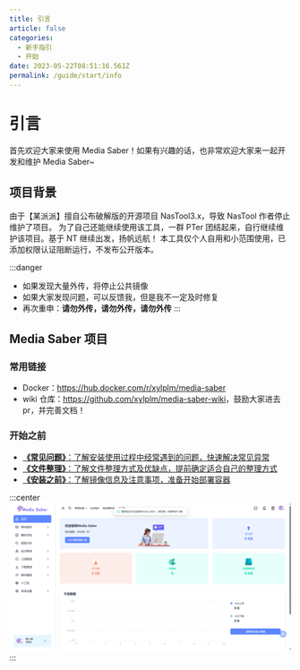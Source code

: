 ```yaml
---
title: 引言
article: false
categories: 
  - 新手指引
  - 开始
date: 2023-05-22T08:51:16.561Z
permalink: /guide/start/info
---
```


# 引言

首先欢迎大家来使用 Media Saber！如果有兴趣的话，也非常欢迎大家来一起开发和维护 Media Saber~

## 项目背景

由于【某派派】擅自公布破解版的开源项目 NasTool3.x，导致 NasTool 作者停止维护了项目。
为了自己还能继续使用该工具，一群 PTer 团结起来，自行继续维护该项目。基于 NT 继续出发，扬帆远航！
本工具仅个人自用和小范围使用，已添加权限认证阻断运行，不发布公开版本。

:::danger
- 如果发现大量外传，将停止公共镜像
- 如果大家发现问题，可以反馈我，但是我不一定及时修复
- 再次重申：**请勿外传，请勿外传，请勿外传**
:::

## Media Saber 项目

### 常用链接

- Docker：<https://hub.docker.com/r/xylplm/media-saber>
- wiki 仓库：<https://github.com/xylplm/media-saber-wiki>，鼓励大家进去 pr，并完善文档！

### 开始之前

- [**《常见问题》**：了解安装使用过程中经常遇到的问题，快速解决常见异常](/guide/start/problem/)
- [**《文件整理》**：了解文件整理方式及优缺点，提前确定适合自己的整理方式](/docs/other/glossary/#转移方式)
- [**《安装之前》**：了解镜像信息及注意事项，准备开始部署容器](/guide/install/start/)

:::center
![media_saber_screenshot.jpg](./images/media_saber_screenshot.png)
:::


